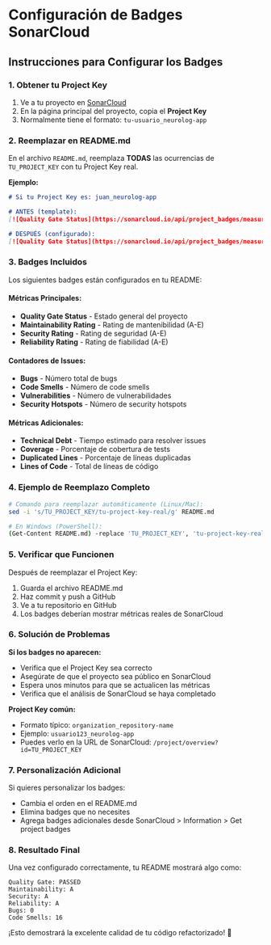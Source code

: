 # Configuración de Badges SonarCloud

## Instrucciones para Configurar los Badges

### 1. Obtener tu Project Key
1. Ve a tu proyecto en [SonarCloud](https://sonarcloud.io)
2. En la página principal del proyecto, copia el **Project Key**
3. Normalmente tiene el formato: `tu-usuario_neurolog-app`

### 2. Reemplazar en README.md
En el archivo `README.md`, reemplaza **TODAS** las ocurrencias de `TU_PROJECT_KEY` con tu Project Key real.

**Ejemplo:**
```markdown
# Si tu Project Key es: juan_neurolog-app

# ANTES (template):
[![Quality Gate Status](https://sonarcloud.io/api/project_badges/measure?project=TU_PROJECT_KEY&metric=alert_status)]

# DESPUÉS (configurado):
[![Quality Gate Status](https://sonarcloud.io/api/project_badges/measure?project=juan_neurolog-app&metric=alert_status)]
```

### 3. Badges Incluidos

Los siguientes badges están configurados en tu README:

#### **Métricas Principales:**
- **Quality Gate Status** - Estado general del proyecto
- **Maintainability Rating** - Rating de mantenibilidad (A-E)
- **Security Rating** - Rating de seguridad (A-E) 
- **Reliability Rating** - Rating de fiabilidad (A-E)

#### **Contadores de Issues:**
- **Bugs** - Número total de bugs
- **Code Smells** - Número de code smells
- **Vulnerabilities** - Número de vulnerabilidades
- **Security Hotspots** - Número de security hotspots

#### **Métricas Adicionales:**
- **Technical Debt** - Tiempo estimado para resolver issues
- **Coverage** - Porcentaje de cobertura de tests
- **Duplicated Lines** - Porcentaje de líneas duplicadas
- **Lines of Code** - Total de líneas de código

### 4. Ejemplo de Reemplazo Completo

```bash
# Comando para reemplazar automáticamente (Linux/Mac):
sed -i 's/TU_PROJECT_KEY/tu-project-key-real/g' README.md

# En Windows (PowerShell):
(Get-Content README.md) -replace 'TU_PROJECT_KEY', 'tu-project-key-real' | Set-Content README.md
```

### 5. Verificar que Funcionen

Después de reemplazar el Project Key:
1. Guarda el archivo README.md
2. Haz commit y push a GitHub
3. Ve a tu repositorio en GitHub
4. Los badges deberían mostrar métricas reales de SonarCloud

### 6. Solución de Problemas

**Si los badges no aparecen:**
- Verifica que el Project Key sea correcto
- Asegúrate de que el proyecto sea público en SonarCloud
- Espera unos minutos para que se actualicen las métricas
- Verifica que el análisis de SonarCloud se haya completado

**Project Key común:**
- Formato típico: `organization_repository-name`
- Ejemplo: `usuario123_neurolog-app`
- Puedes verlo en la URL de SonarCloud: `/project/overview?id=TU_PROJECT_KEY`

### 7. Personalización Adicional

Si quieres personalizar los badges:
- Cambia el orden en el README.md
- Elimina badges que no necesites
- Agrega badges adicionales desde SonarCloud > Information > Get project badges

### 8. Resultado Final

Una vez configurado correctamente, tu README mostrará algo como:

```
Quality Gate: PASSED
Maintainability: A  
Security: A
Reliability: A
Bugs: 0
Code Smells: 16
```

¡Esto demostrará la excelente calidad de tu código refactorizado! 🎉
